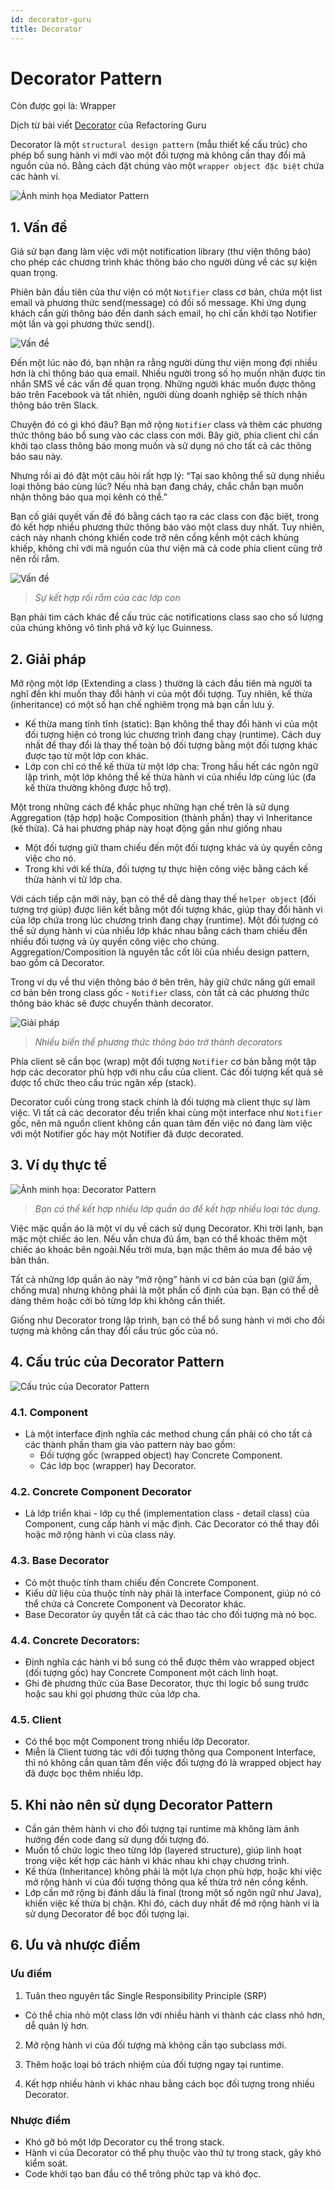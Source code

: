 ```yaml
---
id: decorator-guru
title: Decorator
---
```


# Decorator Pattern

Còn được gọi là: Wrapper

Dịch từ bài viết [Decorator](https://refactoring.guru/design-patterns/decorator) của Refactoring Guru

Decorator là một `structural design pattern` (mẫu thiết kế cấu trúc) cho phép bổ sung hành vi mới vào một đối tượng mà không cần thay đổi mã nguồn của nó. Bằng cách đặt chúng vào một `wrapper object đặc biệt` chứa các hành vi.

![Ảnh minh họa Mediator Pattern](/img/guru/decorator.png)

## 1. Vấn đề

Giả sử bạn đang làm việc với một notification library (thư viện thông báo) cho phép các chương trình khác thông báo cho người dùng về các sự kiện quan trọng.

Phiên bản đầu tiên của thư viện có một `Notifier` class cơ bản, chứa một list email và phương thức send(message) có đối số message. Khi ứng dụng khách cần gửi thông báo đến danh sách email, họ chỉ cần khởi tạo Notifier một lần và gọi phương thức send().

![Vấn đề](/img/guru/decorator-problem.png)

Đến một lúc nào đó, bạn nhận ra rằng người dùng thư viện mong đợi nhiều hơn là chỉ thông báo qua email. Nhiều người trong số họ muốn nhận được tin nhắn SMS về các vấn đề quan trọng. Những người khác muốn được thông báo trên Facebook và tất nhiên, người dùng doanh nghiệp sẽ thích nhận thông báo trên Slack.

Chuyện đó có gì khó đâu? Bạn mở rộng `Notifier` class và thêm các phương thức thông báo bổ sung vào các class con mới. Bây giờ, phía client chỉ cần khởi tạo class thông báo mong muốn và sử dụng nó cho tất cả các thông báo sau này.

Nhưng rồi ai đó đặt một câu hỏi rất hợp lý: “Tại sao không thể sử dụng nhiều loại thông báo cùng lúc? Nếu nhà bạn đang cháy, chắc chắn bạn muốn nhận thông báo qua mọi kênh có thể.”

Bạn cố giải quyết vấn đề đó bằng cách tạo ra các class con đặc biệt, trong đó kết hợp nhiều phương thức thông báo vào một class duy nhất. Tuy nhiên, cách này nhanh chóng khiến code trở nên cồng kềnh một cách khủng khiếp, không chỉ với mã nguồn của thư viện mà cả code phía client cũng trở nên rối rắm.

![Vấn đề](/img/guru/decorator-problem-2.png)

> _Sự kết hợp rối rắm của các lớp con_

Bạn phải tìm cách khác để cấu trúc các notifications class sao cho số lượng của chúng không vô tình phá vỡ kỷ lục Guinness.

## 2. Giải pháp

Mở rộng một lớp (Extending a class ) thường là cách đầu tiên mà người ta nghĩ đến khi muốn thay đổi hành vi của một đối tượng. Tuy nhiên, kế thừa (inheritance) có một số hạn chế nghiêm trọng mà bạn cần lưu ý.

- Kế thừa mang tính tĩnh (static): Bạn không thể thay đổi hành vi của một đối tượng hiện có trong lúc chương trình đang chạy (runtime). Cách duy nhất để thay đổi là thay thế toàn bộ đối tượng bằng một đối tượng khác được tạo từ một lớp con khác.
- Lớp con chỉ có thể kế thừa từ một lớp cha: Trong hầu hết các ngôn ngữ lập trình, một lớp không thể kế thừa hành vi của nhiều lớp cùng lúc (đa kế thừa thường không được hỗ trợ).

Một trong những cách để khắc phục những hạn chế trên là sử dụng Aggregation (tập hợp) hoặc Composition (thành phần) thay vì Inheritance (kế thừa). Cả hai phương pháp này hoạt động gần như giống nhau

- Một đối tượng giữ tham chiếu đến một đối tượng khác và ủy quyền công việc cho nó.
- Trong khi với kế thừa, đối tượng tự thực hiện công việc bằng cách kế thừa hành vi từ lớp cha.

Với cách tiếp cận mới này, bạn có thể dễ dàng thay thế `helper object` (đối tượng trợ giúp) được liên kết bằng một đối tượng khác, giúp thay đổi hành vi của lớp chứa trong lúc chương trình đang chạy (runtime). Một đối tượng có thể sử dụng hành vi của nhiều lớp khác nhau bằng cách tham chiếu đến nhiều đối tượng và ủy quyền công việc cho chúng. Aggregation/Composition là nguyên tắc cốt lõi của nhiều design pattern, bao gồm cả Decorator.

Trong ví dụ về thư viện thông báo ở bên trên, hãy giữ chức năng gửi email cơ bản bên trong class gốc - `Notifier` class, còn tất cả các phương thức thông báo khác sẽ được chuyển thành decorator.

![Giải pháp](/img/guru/decorator-solution.png)

> _Nhiều biến thể phương thức thông báo trở thành decorators_

Phía client sẽ cần bọc (wrap) một đối tượng `Notifier` cơ bản bằng một tập hợp các decorator phù hợp với nhu cầu của client. Các đối tượng kết quả sẽ được tổ chức theo cấu trúc ngăn xếp (stack).

Decorator cuối cùng trong stack chính là đối tượng mà client thực sự làm việc. Vì tất cả các decorator đều triển khai cùng một interface như `Notifier` gốc, nên mã nguồn client không cần quan tâm đến việc nó đang làm việc với một Notifier gốc hay một Notifier đã được decorated.

## 3. Ví dụ thực tế

![Ảnh minh họa: Decorator Pattern](/img/guru/decorator-comic.png)

> _Bạn có thể kết hợp nhiều lớp quần áo để kết hợp nhiều loại tác dụng._

Việc mặc quần áo là một ví dụ về cách sử dụng Decorator. Khi trời lạnh, bạn mặc một chiếc áo len. Nếu vẫn chưa đủ ấm, bạn có thể khoác thêm một chiếc áo khoác bên ngoài.Nếu trời mưa, bạn mặc thêm áo mưa để bảo vệ bản thân.

Tất cả những lớp quần áo này “mở rộng” hành vi cơ bản của bạn (giữ ấm, chống mưa) nhưng không phải là một phần cố định của bạn. Bạn có thể dễ dàng thêm hoặc cởi bỏ từng lớp khi không cần thiết.

Giống như Decorator trong lập trình, bạn có thể bổ sung hành vi mới cho đối tượng mà không cần thay đổi cấu trúc gốc của nó.

## 4. Cấu trúc của Decorator Pattern

![Cấu trúc của Decorator Pattern](/img/guru/decorator-structure.png)

### 4.1. Component

- Là một interface định nghĩa các method chung cần phải có cho tất cả các thành phần tham gia vào pattern này bao gồm:
  - Đối tượng gốc (wrapped object) hay Concrete Component.
  - Các lớp bọc (wrapper) hay Decorator.

### 4.2. Concrete Component Decorator

- Là lớp triển khai - lớp cụ thể (implementation class - detail class) của Component, cung cấp hành vi mặc định. Các Decorator có thể thay đổi hoặc mở rộng hành vi của class này.

### 4.3. Base Decorator

- Có một thuộc tính tham chiếu đến Concrete Component.
- Kiểu dữ liệu của thuộc tính này phải là interface Component, giúp nó có thể chứa cả Concrete Component và Decorator khác.
- Base Decorator ủy quyền tất cả các thao tác cho đối tượng mà nó bọc.

### 4.4. Concrete Decorators:

- Định nghĩa các hành vi bổ sung có thể được thêm vào wrapped object (đối tượng gốc) hay Concrete Component một cách linh hoạt.
- Ghi đè phương thức của Base Decorator, thực thi logic bổ sung trước hoặc sau khi gọi phương thức của lớp cha.

### 4.5. Client

- Có thể bọc một Component trong nhiều lớp Decorator.
- Miễn là Client tương tác với đối tượng thông qua Component Interface, thì nó không cần quan tâm đến việc đối tượng đó là wrapped object hay đã được bọc thêm nhiều lớp.

## 5. Khi nào nên sử dụng Decorator Pattern

- Cần gán thêm hành vi cho đối tượng tại runtime mà không làm ảnh hưởng đến code đang sử dụng đối tượng đó.
- Muốn tổ chức logic theo từng lớp (layered structure), giúp linh hoạt trong việc kết hợp các hành vi khác nhau khi chạy chương trình.
- Kế thừa (Inheritance) không phải là một lựa chọn phù hợp, hoặc khi việc mở rộng hành vi của đối tượng thông qua kế thừa trở nên cồng kềnh.
- Lớp cần mở rộng bị đánh dấu là final (trong một số ngôn ngữ như Java), khiến việc kế thừa bị chặn. Khi đó, cách duy nhất để mở rộng hành vi là sử dụng Decorator để bọc đối tượng lại.

## 6. Ưu và nhược điểm

### Ưu điểm

1. Tuân theo nguyên tắc Single Responsibility Principle (SRP)

- Có thể chia nhỏ một class lớn với nhiều hành vi thành các class nhỏ hơn, dễ quản lý hơn.

2. Mở rộng hành vi của đối tượng mà không cần tạo subclass mới.

3. Thêm hoặc loại bỏ trách nhiệm của đối tượng ngay tại runtime.

4. Kết hợp nhiều hành vi khác nhau bằng cách bọc đối tượng trong nhiều Decorator.

### Nhược điểm

- Khó gỡ bỏ một lớp Decorator cụ thể trong stack.
- Hành vi của Decorator có thể phụ thuộc vào thứ tự trong stack, gây khó kiểm soát.
- Code khởi tạo ban đầu có thể trông phức tạp và khó đọc.
